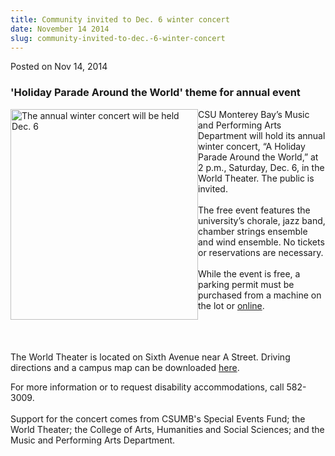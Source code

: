 ```yaml
---
title: Community invited to Dec. 6 winter concert
date: November 14 2014
slug: community-invited-to-dec.-6-winter-concert
---
```


 



<span class="date">Posted on Nov 14, 2014    </span>
<h3>&apos;Holiday Parade Around the World&apos; theme for annual event</h3>
<p><img alt="The annual winter concert will be held Dec. 6" src="https://news.csumb.edu/sites/default/files/65/attachments/news/images/winter_wonderland_for_web_0.jpg" style="width:300px; height:337px; float:left">CSU Monterey Bay&#x2019;s
Music and Performing Arts Department will hold its annual winter
concert, &#x201C;A Holiday Parade Around the World,&#x201D; at 2 p.m., Saturday,
Dec. 6, in the World Theater. The public is invited.<br>
<br>
The free event features the university&#x2019;s chorale, jazz band,
chamber strings ensemble and wind ensemble. No tickets or
reservations are necessary.<br>
<br>
While the event is free, a parking permit must be purchased from a
machine on the lot or <a href="https://parking.csumb.edu/buy-permit" rel="nofollow">online</a>.</br></br></br></br></img></p>
<p>The World Theater is located on Sixth Avenue near A Street.
Driving directions and a campus map can be downloaded <a href="https://csumb.edu/maps" rel="nofollow">here</a>.&#xA0;</p>
<p>For more information or to request disability accommodations,
call 582-3009.<br>
<br>
Support for the concert comes from CSUMB&apos;s Special Events Fund; the
World Theater; the College of Arts, Humanities and Social Sciences;
and the Music and Performing Arts Department.</br></br></p>





```
